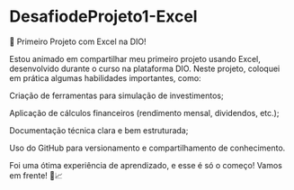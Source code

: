 # DesafiodeProjeto1-Excel
🚀 Primeiro Projeto com Excel na DIO!

Estou animado em compartilhar meu primeiro projeto usando Excel, desenvolvido durante o curso na plataforma DIO. Neste projeto, coloquei em prática algumas habilidades importantes, como:

Criação de ferramentas para simulação de investimentos;

Aplicação de cálculos financeiros (rendimento mensal, dividendos, etc.);

Documentação técnica clara e bem estruturada;

Uso do GitHub para versionamento e compartilhamento de conhecimento.

Foi uma ótima experiência de aprendizado, e esse é só o começo!
Vamos em frente! 💪📈
